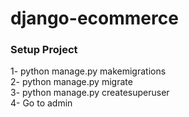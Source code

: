 # django-ecommerce

### Setup Project</br>
1- python manage.py makemigrations</br>
2- python manage.py migrate</br>
3- python manage.py createsuperuser </br>
4- Go to admin
